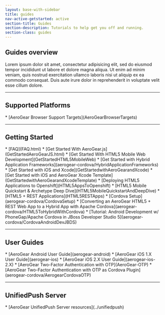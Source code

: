 ```yaml
---
layout: base-with-sidebar
title: guides
nav-active-getstarted: active
section-title: Guides
section-description: Tutorials to help get you off and running.
section-class: guides
---
```



<h2 class="section-header" id="overview">Guides overview</h2>
Lorem ipsum dolor sit amet, consectetur adipisicing elit, sed do eiusmod tempor incididunt ut labore et dolore magna aliqua. Ut enim ad minim veniam, quis nostrud exercitation ullamco laboris nisi ut aliquip ex ea commodo consequat. Duis aute irure dolor in reprehenderit in voluptate velit esse cillum dolore.
               
---
  
<h2 class="section-header" id="SupportedPlatforms">Supported Platforms</h2>
* [AeroGear Browser Support Targets](AeroGearBrowserTargets)

---

<h2 class="section-header" id="GettingStarted">Getting Started</h2>
* [FAQ](FAQ.html)
* [Get Started With AeroGear.js](GetStartedAeroGearJS.html)
* [Get Started With HTML5 Mobile Web Development](GetStartedHTML5MobileWeb)
* [Get Started with Hybrid Application Frameworks](aerogear-cordova/HybridApplicationFrameworks)
* [Get Started with iOS and Xcode](GetStartedwithAeroGearandXcode)
* [Get Started with iOS and AeroGear Xcode Template](GetStartedwithAeroGearandXcodeTemplate)
* [Deploying HTML5 Applications to Openshift](HTML5AppsToOpenshift)
* [HTML5 Mobile Quickstart & Archetype Deep Dive](HTML5MobileQuickstartAndDeepDive)
* [HTML5 + REST Applications](HTML5RESTApps)
* [Cordova Setup](aerogear-cordova/CordovaSetup)
* [Converting an AeroGear HTML5 + REST Web App to a Hybrid App with Apache Cordova](aerogear-cordova/HTML5ToHybridWithCordova)
* [Tutorial: Android Development w/ PhoneGap/Apache Cordova in JBoss Developer Studio 5](aerogear-cordova/CordovaAndroidDevJBDS)

---

<h2 class="section-header" id="UserGuides">User Guides</h2>
* [AeroGear Android User Guide](aerogear-android)
* [AeroGear iOS 1.X User Guide](aerogear-ios)
* [AeroGear iOS 2.X User Guide](aerogear-ios-2.X)
* [AeroGear Two-Factor Authentication with OTP](AeroGear-OTP)
* [AeroGear Two-Factor Authentication with OTP as Cordova Plugin](aerogear-cordova/AerogearCordovaOTP)

---

<h2 class="section-header" id="UnifiedPushServer">UnifiedPush Server</h2> 
* [AeroGear UnifiedPush Server resources](../unifiedpush)
